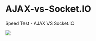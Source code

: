# AJAX-vs-Socket.IO
Speed Test - AJAX VS Socket.IO


<img src="https://s3-us-west-2.amazonaws.com/aespositocode/test.gif"/>